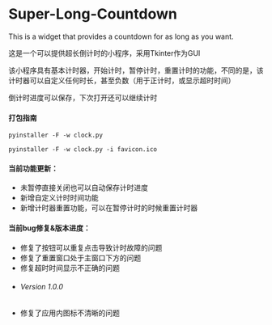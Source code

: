 # Super-Long-Countdown
This is a widget that provides a countdown for as long as you want.

这是一个可以提供超长倒计时的小程序，采用Tkinter作为GUI

该小程序具有基本计时器，开始计时，暂停计时，重置计时的功能，不同的是，该计时器可以自定义任何时长，甚至负数（用于正计时，或显示超时时间）

倒计时进度可以保存，下次打开还可以继续计时

#### 打包指南
```shell
pyinstaller -F -w clock.py
```
```shell
pyinstaller -F -w clock.py -i favicon.ico
```

#### 当前功能更新：

- 未暂停直接关闭也可以自动保存计时进度
- 新增自定义计时时间功能
- 新增计时器重置功能，可以在暂停计时的时候重置计时器

#### 当前bug修复&版本进度：

- 修复了按钮可以重复点击导致计时故障的问题
- 修复了重置窗口处于主窗口下方的问题
- 修复超时时间显示不正确的问题
- ###### Version 1.0.0
- 修复了应用内图标不清晰的问题
